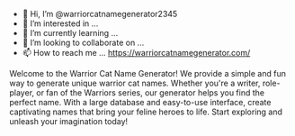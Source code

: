 - 👋 Hi, I’m @warriorcatnamegenerator2345
- 👀 I’m interested in ...
- 🌱 I’m currently learning ...
- 💞️ I’m looking to collaborate on ...
- 📫 How to reach me ...
https://warriorcatnamegenerator.com/
<!---
warriorcatnamegenerator2345/warriorcatnamegenerator2345 is a ✨ special ✨ repository because its `README.md` (this file) appears on your GitHub profile.
You can click the Preview link to take a look at your changes.
--->
Welcome to the Warrior Cat Name Generator!
We provide a simple and fun way to generate unique warrior cat names. Whether you're a writer, role-player, or fan of the Warriors series, our generator helps you find the perfect name. With a large database and easy-to-use interface, create captivating names that bring your feline heroes to life. Start exploring and unleash your imagination today!
